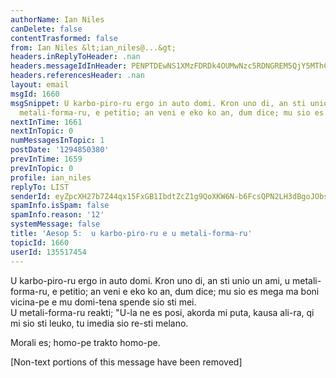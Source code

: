 ```yaml
---
authorName: Ian Niles
canDelete: false
contentTrasformed: false
from: Ian Niles &lt;ian_niles@...&gt;
headers.inReplyToHeader: .nan
headers.messageIdInHeader: PENPTDEwNS1XMzFDRDk4OUMwNzc5RDNGREM5QjY5MThCRjEwQHBoeC5nYmw+
headers.referencesHeader: .nan
layout: email
msgId: 1660
msgSnippet: U karbo-piro-ru ergo in auto domi. Kron uno di, an sti unio un ami, u
  metali-forma-ru, e petitio; an veni e eko ko an, dum dice; mu sio es mega ma boni
nextInTime: 1661
nextInTopic: 0
numMessagesInTopic: 1
postDate: '1294850380'
prevInTime: 1659
prevInTopic: 0
profile: ian_niles
replyTo: LIST
senderId: eyZpcXH27b7Z44qx15FxGB1IbdtZcZ1g9QoXKW6N-b6FcsQPN2LH3dBgoJObsW4jJTJIch3XnXfuQQmoiKViYsMoNfhzPtR8
spamInfo.isSpam: false
spamInfo.reason: '12'
systemMessage: false
title: 'Aesop 5:  u karbo-piro-ru e u metali-forma-ru'
topicId: 1660
userId: 135517454
---
```



 
U karbo-piro-ru ergo in auto domi. Kron uno di, an sti unio un ami, u metali-forma-ru, e petitio; 
an veni e eko ko an, dum dice; mu sio es mega ma boni vicina-pe e mu domi-tena spende sio sti mei.  
U metali-forma-ru reakti; "U-la ne es posi, akorda mi puta, kausa ali-ra, qi mi sio sti leuko, 
tu imedia sio re-sti melano.  
 
Morali es; homo-pe trakto homo-pe. 
  		 	   		  

[Non-text portions of this message have been removed]


